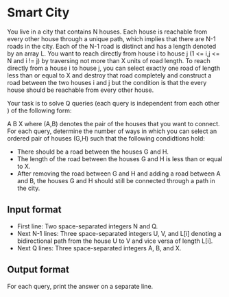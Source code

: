 # Smart City

You live in a city that contains N houses. Each house is reachable from every other house through a unique path, which implies that there are N-1 roads in the city. Each of the N-1 road is distinct and has a length denoted by an array L. You want to reach directly from house i to house j (1 <= i,j <= N and i != j) by traversing not more than X units of road length. To reach directly from a house i to house j, you can select exactly one road of length less than or equal to X and destroy that road completely and construct a road between the two houses i and j but the condition is that the every house should be reachable from every other house.

Your task is to solve Q queries (each query is independent from each other ) of the following form:

A B X where (A,B) denotes the pair of the houses that you want to connect. For each query, determine the number of ways in which you can select an ordered pair of houses (G,H) such that the following condidtions hold:

- There should be a road between the houses G and H.
- The length of the road between the houses G and H is less than or equal to X.
- After removing the road between G and H and adding a road between A and B, the houses G and H should still be connected through a path in the city.

## Input format

- First line: Two space-separated integers N and Q.
- Next N-1 lines: Three space-separated integers U, V, and L[i] denoting a bidirectional path from the house U to V and vice versa of length L[i].
- Next Q lines: Three space-separated integers A, B, and X.

## Output format

For each query, print the answer on a separate line.
